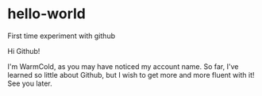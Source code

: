 # hello-world
First time experiment with github

Hi Github!

I'm WarmCold, as you may have noticed my account name. So far, I've learned so little about Github, but I wish to get more and more fluent with it! See you later.

